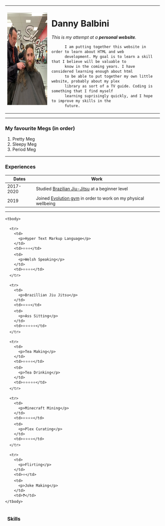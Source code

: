 <!DOCTYPE html>
<html lang="en" dir="ltr">
  <meta charset="utf-8">
  
<head>
 
</head>

<body>
  <table cellspacing=20>
    <tr>
      <td><img src="Images/Haircut Grin.jpg" alt="Me at my sponsored shave" height="300" width="250"></td>
      <td>
        <h1>Danny Balbini</h1>
        <p><em>This is my attempt at a <strong>personal website</strong>.</em></p>

          I am putting together this website in order to learn about HTML and web
          development. My goal is to learn a skill that I believe will be valuable to
          know in the coming years. I have considered learning enough about html
          to be able to put together my own little website, probably about my plex
          library as sort of a TV guide. Coding is something that I find myself
          learning suprisingly quickly, and I hope to improve my skills in the
          future.
  </table>

  <hr>

  <h3>My favourite Megs (in order)</h3>
  <ol>
    <li>Pretty Meg</li>
    <li>Sleepy Meg</li>
    <li>Period Meg</li>
  </ol>
  <hr>
  <h3>Experiences</h3>

  <table cellspacing=10>
    <thead>
      <tr>
        <th>Dates</th>
        <th>Work</th>
      </tr>
    </thead>
      <tr>
        <td>2017-2020</td>
        <td>Studied <a href="https://en.wikipedia.org/wiki/Brazilian_jiu-jitsu">Brazilian Jiu-Jitsu</a> at a beginner level</td>
      <tr>
        <td>2019</td>
        <td>Joined <a href="https://www.evolutionfitnesscentre.co.uk/">Evolution gym</a> in order to work on my physical wellbeing</td>
      </tr>
    </tbody>
  </table>
  <hr>
  <table cellspacing=5>
    <thead>
      <tr>
        <td>
          <h3>Skills</h3>
        </td>
    </thead>

    <tbody>

      <tr>
        <td>
          <p>Hyper Text Markup Language</p>
        </td>
        <td>⭐⭐⭐</td>
        <td>
          <p>Welsh Speaking</p>
        </td>
        <td>⭐⭐⭐⭐</td>
      </tr>

      <tr>
        <td>
          <p>Brazillian Jiu Jitsu</p>
        </td>
        <td>⭐⭐⭐</td>
        <td>
          <p>Ass Sitting</p>
        </td>
        <td>⭐⭐⭐⭐⭐</td>
      </tr>

      <tr>
        <td>
          <p>Tea Making</p>
        </td>
        <td>⭐⭐⭐⭐</td>
        <td>
          <p>Tea Drinking</p>
        </td>
        <td>⭐⭐⭐⭐⭐</td>
      </tr>

      <tr>
        <td>
          <p>Minecraft Mining</p>
        </td>
        <td>⭐⭐⭐⭐</td>
        <td>
          <p>Plex Curating</p>
        </td>
        <td>⭐⭐⭐⭐</td>
      </tr>

      <tr>
        <td>
          <p>Flirting</p>
        </td>
        <td>⭐</td>
        <td>
          <p>Joke Making</p>
        </td>
        <td>❓</td>
    </tbody>

  </table>
</body>

</html>
